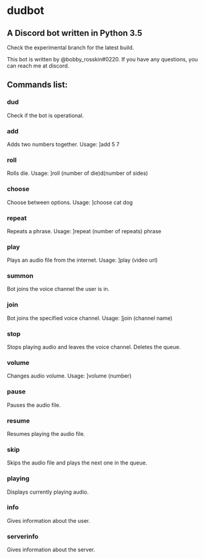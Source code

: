 # dudbot
## A Discord bot written in Python 3.5

Check the experimental branch for the latest build.

This bot is written by @bobby_rosskin#0220.
If you have any questions, you can reach me at discord.

## Commands list:

### dud
Check if the bot is operational.
### add
Adds two numbers together. Usage: ]add 5 7
### roll
Rolls die. Usage: ]roll (number of die)d(number of sides)
### choose
Choose between options. Usage: ]choose cat dog
### repeat
Repeats a phrase. Usage: ]repeat (number of repeats) phrase
### play
Plays an audio file from the internet. Usage: ]play (video url)
### summon
Bot joins the voice channel the user is in.
### join
Bot joins the specified voice channel. Usage: ]join (channel name)
### stop
Stops playing audio and leaves the voice channel. Deletes the queue.
### volume
Changes audio volume. Usage: ]volume (number)
### pause
Pauses the audio file.
### resume
Resumes playing the audio file.
### skip
Skips the audio file and plays the next one in the queue.
### playing
Displays currently playing audio.
### info
Gives information about the user.
### serverinfo
Gives information about the server.
